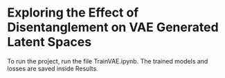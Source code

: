 # Exploring the Effect of Disentanglement on VAE Generated Latent Spaces

To run the project, run the file TrainVAE.ipynb. The trained models and losses are saved inside Results. 
